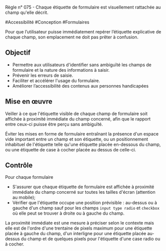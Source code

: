 
Règle n° 075  - Chaque étiquette de formulaire est visuellement rattachée au champ qu'elle décrit.

#Accessibilité #Conception #Formulaires

Pour que l’utilisateur puisse immédiatement repérer l’étiquette explicative de chaque champ, son emplacement ne doit pas prêter à confusion.

Objectif
--------

*   Permettre aux utilisateurs d'identifier sans ambiguïté les champs de formulaire et la nature des informations à saisir.
*   Prévenir les erreurs de saisie.
*   Faciliter et accélérer l'usage du formulaire.
*   Améliorer l’accessibilité des contenus aux personnes handicapées

Mise en œuvre
-------------

Veiller à ce que l'étiquette visible de chaque champ de formulaire soit affichée à proximité immédiate du champ concerné, afin que le rapport entre ceux-ci puisse être perçu sans ambiguïté.

Éviter les mises en forme de formulaire entraînant la présence d'un espace vide important entre un champ et son étiquette, ou un positionnement inhabituel de l'étiquette telle qu'une étiquette placée en-dessous du champ, ou une étiquette de case à cocher placée au dessus de celle-ci.

Contrôle
--------

Pour chaque formulaire

*   S'assurer que chaque étiquette de formulaire est affichée à proximité immédiate du champ concerné sur toutes les tailles d'écran (attention au mobile);
*   Vérifier que l'étiquette occupe une position prévisible : au-dessus ou à gauche d'un champ sauf pour les champs `input type radio` et `checkbox` où elle peut se trouver à droite ou à gauche du champ.

La proximité immédiate est une mesure à préciser selon le contexte mais elle est de l'ordre d'une trentaine de pixels maximum pour une étiquette placée à gauche du champ, d'un interligne pour une étiquette placée au-dessus du champ et de quelques pixels pour l'étiquette d'une case radio ou à cocher.
